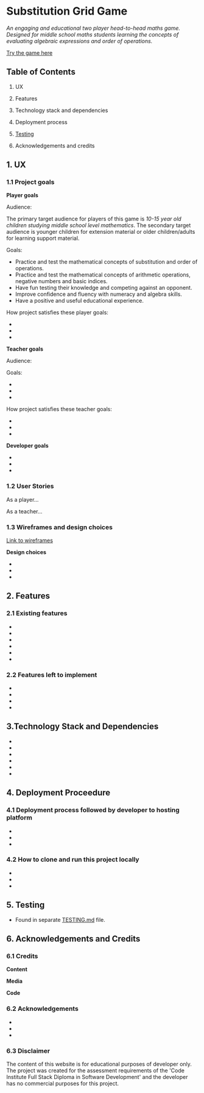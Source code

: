 # Substitution Grid Game

*An engaging and educational two player head-to-head maths game. Designed for middle school maths students learning the concepts of evaluating algebraic expressions and order of operations.*

[Try the game here](url)

## Table of Contents

1. UX

2. Features

3. Technology stack and dependencies

4. Deployment process

5. [Testing](./TESTING.md)

6. Acknowledgements and credits

## 1. UX

### 1.1 Project goals

**Player goals**

Audience: 

The primary target audience for players of this game is *10-15 year old children studying middle school level mathematics*. The secondary target audience is younger children for extension material or older children/adults for learning support material. 

Goals:

* Practice and test the mathematical concepts of substitution and order of operations.
* Practice and test the mathematical concepts of arithmetic operations, negative numbers and basic indices.
* Have fun testing their knowledge and competing against an opponent. 
* Improve confidence and fluency with numeracy and algebra skills.
* Have a positive and useful educational experience.

How project satisfies these player goals:

*
*
*

**Teacher goals**

Audience:


Goals:

*
*
*


How project satisfies these teacher goals:

*
*
*

**Developer goals**

*
*
*

### 1.2 User Stories

As a player...



As a teacher...


### 1.3 Wireframes and design choices

[Link to wireframes](url)

**Design choices**

*
*
*

## 2. Features

### 2.1 Existing features

* 
*
*
*
*
*

### 2.2 Features left to implement

*
*
*
*

## 3.Technology Stack and Dependencies

*
*
*
*
*
*

## 4. Deployment Proceedure

### 4.1 Deployment process followed by developer to hosting platform

*
*
*

### 4.2 How to clone and run this project locally

*
*
*

## 5. Testing

* Found in separate [TESTING.md](./TESTING.md) file.

## 6. Acknowledgements and Credits

### 6.1 Credits

**Content**

**Media**

**Code**

### 6.2 Acknowledgements

*
*
*

### 6.3 Disclaimer

The content of this website is for educational purposes of developer only. The project was created for the assessment requirements of the 'Code Institute Full Stack Diploma in Software Development' and the developer has no commercial purposes for this project.